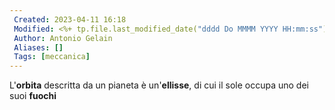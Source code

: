 ```yaml
---
 Created: 2023-04-11 16:18
 Modified: <%+ tp.file.last_modified_date("dddd Do MMMM YYYY HH:mm:ss") %>
 Author: Antonio Gelain
 Aliases: []
 Tags: [meccanica]
---
```


L'**orbita** descritta da un pianeta è un'**ellisse**, di cui il sole occupa uno dei suoi **fuochi**